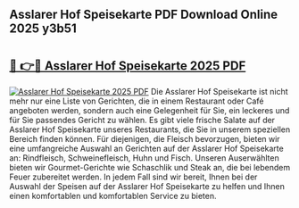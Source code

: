 ## Asslarer Hof Speisekarte PDF Download Online 2025 y3b51

# <h2><a href="http://gcd4k7.nevu.top/?p=Asslarer+Hof+Speisekarte">🔗 👉🔴 Asslarer Hof Speisekarte 2025 PDF</a></h2>

[![Asslarer Hof Speisekarte 2025 PDF](https://i.imgur.com/dBaPXMq.png)](http://gcd4k7.nevu.top/?p=Asslarer+Hof+Speisekarte)
Die Asslarer Hof Speisekarte ist nicht mehr nur eine Liste von Gerichten, die in einem Restaurant oder Café angeboten werden, sondern auch eine Gelegenheit für Sie, ein leckeres und für Sie passendes Gericht zu wählen. Es gibt viele frische Salate auf der Asslarer Hof Speisekarte unseres Restaurants, die Sie in unserem speziellen Bereich finden können. Für diejenigen, die Fleisch bevorzugen, bieten wir eine umfangreiche Auswahl an Gerichten auf der Asslarer Hof Speisekarte an: Rindfleisch, Schweinefleisch, Huhn und Fisch. Unseren Auserwählten bieten wir Gourmet-Gerichte wie Schaschlik und Steak an, die bei lebendem Feuer zubereitet werden. In jedem Fall sind wir bereit, Ihnen bei der Auswahl der Speisen auf der Asslarer Hof Speisekarte zu helfen und Ihnen einen komfortablen und komfortablen Service zu bieten.
